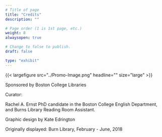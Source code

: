 ```yaml
---
# Title of page
title: "Credits"
description: ""

# Page order (1 is 1st page, etc.)
weight: 8
alwaysopen: true

# Change to false to publish.
draft: false

type: "exhibit"
---
```

{{< largefigure src="../Promo-Image.png" headline="" size="large" >}}

Sponsored by Boston College Libraries

Curator:

Rachel A. Ernst
PhD candidate in the Boston College English Department, and Burns Library Reading Room Assistant.

Graphic design by Kate Edrington

Originally displayed: Burn Library, February - June, 2018
